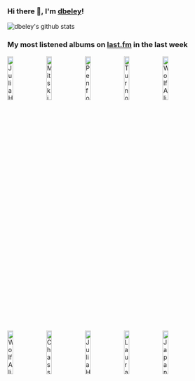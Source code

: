 ### Hi there 👋, I'm [dbeley](https://dbeley.ovh/en)!

![dbeley's github stats](https://github-readme-stats.vercel.app/api?username=dbeley)

### My most listened albums on [last.fm](https://www.last.fm/user/d_beley) in the last week

[<img src='https://lastfm.freetls.fastly.net/i/u/300x300/8ee296bc1ea8dfcc004f9749da12b48b.jpg' width='16%' height='16%' alt='Julia Holter - Aviary'>](https://www.last.fm/music/julia%2bholter/aviary)&nbsp;
[<img src='https://lastfm.freetls.fastly.net/i/u/300x300/9ccbcd069c1149d28110373fe89de744.jpg' width='16%' height='16%' alt='Mitski - Bury Me at Make Out Creek'>](https://www.last.fm/music/mitski/bury%2bme%2bat%2bmake%2bout%2bcreek)&nbsp;
[<img src='https://lastfm.freetls.fastly.net/i/u/300x300/872333cf0b34459bb4a27e592b565d68.jpg' width='16%' height='16%' alt='Penfold - Amateurs and Professionals'>](https://www.last.fm/music/penfold/amateurs%2band%2bprofessionals)&nbsp;
[<img src='https://lastfm.freetls.fastly.net/i/u/300x300/0bc8948eb2c1ed4fc91ecdf067d9ae73.jpg' width='16%' height='16%' alt='Turnover - Peripheral Vision'>](https://www.last.fm/music/turnover/peripheral%2bvision)&nbsp;
[<img src='https://lastfm.freetls.fastly.net/i/u/300x300/ddedb125a182409472112a99e0fc20c1.jpg' width='16%' height='16%' alt='Wolf Alice - Blue Weekend'>](https://www.last.fm/music/wolf%2balice/blue%2bweekend)&nbsp;
<br>
[<img src='https://lastfm.freetls.fastly.net/i/u/300x300/045ea4dff9234bb4cb511d89f2c93655.jpg' width='16%' height='16%' alt='Wolf Alice - My Love Is Cool'>](https://www.last.fm/music/wolf%2balice/my%2blove%2bis%2bcool)&nbsp;
[<img src='https://lastfm.freetls.fastly.net/i/u/300x300/96de90ff48a74c1e28909b2e620bbf2c.png' width='16%' height='16%' alt='Chassol - Ludi'>](https://www.last.fm/music/chassol/ludi)&nbsp;
[<img src='https://lastfm.freetls.fastly.net/i/u/300x300/f7217fa1319c242872b6148740b26bcc.png' width='16%' height='16%' alt='Julia Holter - Have You In My Wilderness'>](https://www.last.fm/music/julia%2bholter/have%2byou%2bin%2bmy%2bwilderness)&nbsp;
[<img src='https://lastfm.freetls.fastly.net/i/u/300x300/a4acda674a774dedb8a6c47a26cecc84.png' width='16%' height='16%' alt='Laura Marling - I Speak Because I Can'>](https://www.last.fm/music/laura%2bmarling/i%2bspeak%2bbecause%2bi%2bcan)&nbsp;
[<img src='https://lastfm.freetls.fastly.net/i/u/300x300/5d93403fbc951b7d31fa80ff826b5180.jpg' width='16%' height='16%' alt='Japanese Breakfast - Jubilee'>](https://www.last.fm/music/japanese%2bbreakfast/jubilee)&nbsp;
<br>
